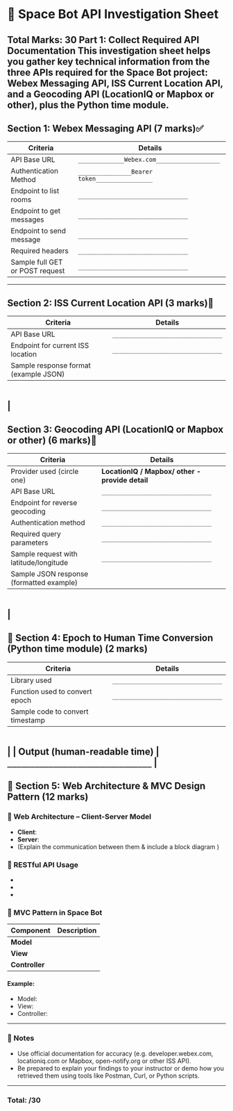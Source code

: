 # 🚀 Space Bot API Investigation Sheet
**Total Marks: 30**
**Part 1: Collect Required API Documentation**
This investigation sheet helps you gather key technical information from the three
APIs required for the Space Bot project: **Webex Messaging API**, **ISS Current
Location API**, and a **Geocoding API** (LocationIQ or Mapbox or other), plus the
Python time module.
---
## Section 1: Webex Messaging API (7 marks)✅
| Criteria | Details |
|---------|---------|
| API Base URL | `_____________Webex.com__________________` |
| Authentication Method | `_______________Bearer token________________` |
| Endpoint to list rooms | `_______________________________` |
| Endpoint to get messages | `_______________________________` |
| Endpoint to send message | `_______________________________` |
| Required headers | `_______________________________` |
| Sample full GET or POST request | `_______________________________` |
---
## Section 2: ISS Current Location API (3 marks)
| Criteria | Details |
|---------|---------|
| API Base URL | `_______________________________` |
| Endpoint for current ISS location | `_______________________________` |
| Sample response format (example JSON) |
```
```
|
---
## Section 3: Geocoding API (LocationIQ or Mapbox or other) (6 marks)
| Criteria | Details |
|---------|---------|
| Provider used (circle one) | **LocationIQ / Mapbox/ other -provide detail** |
| API Base URL | `_______________________________` |
| Endpoint for reverse geocoding | `_______________________________` |
| Authentication method | `_______________________________` |
| Required query parameters | `_______________________________` |
| Sample request with latitude/longitude | `_______________________________` |
| Sample JSON response (formatted example) |
```
```
|
---
## 🚀 Section 4: Epoch to Human Time Conversion (Python time module) (2 marks)
| Criteria | Details |
|---------|---------|
| Library used | `_______________________________` |
| Function used to convert epoch | `_______________________________` |
| Sample code to convert timestamp |
```
```
|
| Output (human-readable time) | `_______________________________` |
---
## 🚀 Section 5: Web Architecture & MVC Design Pattern (12 marks)
### 🚀 Web Architecture – Client-Server Model
- **Client**:
- **Server**:
- (Explain the communication between them & include a block diagram )
### 🚀 RESTful API Usage
-
-
-
### 🚀 MVC Pattern in Space Bot
| Component | Description |
|------------|-------------|
| **Model** | |
| **View** | |
| **Controller** | |
#### Example:
- Model:
- View:
- Controller:
---
### 🚀 Notes
- Use official documentation for accuracy (e.g. developer.webex.com, locationiq.com
or Mapbox, open-notify.org or other ISS API).
- Be prepared to explain your findings to your instructor or demo how you retrieved
them using tools like Postman, Curl, or Python scripts.
---
### Total: /30
